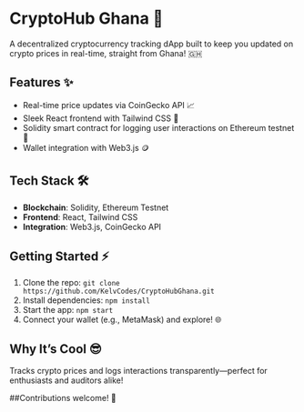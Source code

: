 # CryptoHub Ghana 🚀

A decentralized cryptocurrency tracking dApp built to keep you updated on crypto prices in real-time, straight from Ghana! 🇬🇭

## Features ✨
- Real-time price updates via CoinGecko API 📈
- Sleek React frontend with Tailwind CSS 🎨
- Solidity smart contract for logging user interactions on Ethereum testnet 🔗
- Wallet integration with Web3.js 🪙

## Tech Stack 🛠️
- **Blockchain**: Solidity, Ethereum Testnet
- **Frontend**: React, Tailwind CSS
- **Integration**: Web3.js, CoinGecko API

## Getting Started ⚡
1. Clone the repo: `git clone https://github.com/KelvCodes/CryptoHubGhana.git`
2. Install dependencies: `npm install`
3. Start the app: `npm start`
4. Connect your wallet (e.g., MetaMask) and explore! 🌐

## Why It’s Cool 😎
Tracks crypto prices and logs interactions transparently—perfect for enthusiasts and auditors alike!

##Contributions welcome! 🙌

